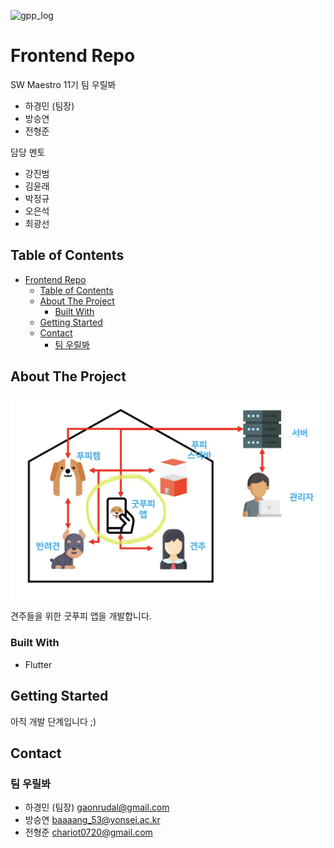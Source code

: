 ![gpp_log](readme_media/gpp_logo.png)

# Frontend Repo

SW Maestro 11기 팀 우릴봐

- 하경민 (팀장)
- 방승연
- 전형준

담당 멘토

- 강진범
- 김윤래
- 박정규
- 오은석
- 최광선

<!-- TABLE OF CONTENTS -->
## Table of Contents

- [Frontend Repo](#frontend-repo)
  - [Table of Contents](#table-of-contents)
  - [About The Project](#about-the-project)
    - [Built With](#built-with)
  - [Getting Started](#getting-started)
  - [Contact](#contact)
    - [팀 우릴봐](#팀-우릴봐)

<!-- ABOUT THE PROJECT -->
## About The Project

![gpp_backend](readme_media/gpp_frontend.jpeg)

견주들을 위한 굿푸피 앱을 개발합니다.

### Built With

- Flutter
  
<!-- GETTING STARTED -->
## Getting Started

아직 개발 단계입니다 ;)

<!-- ### Prerequisites

- docker

[docker installation page](https://www.docker.com/get-started)

### Installation -->

<!-- 1. Get a free API Key at [https://example.com](https://example.com) -->
<!-- 1. Clone the repo
```sh
git clone https://git.swmgit.org/swmaestro/urillbwa.git
```
2. Just 'docker-compose up'
```sh
docker-compose up -d
``` -->

<!-- USAGE EXAMPLES -->
<!-- ## Usage

Use this space to show useful examples of how a project can be used. Additional screenshots, code examples and demos work well in this space. You may also link to more resources.

_For more examples, please refer to the [Documentation](https://example.com)_ -->

<!-- CONTACT -->
## Contact

### 팀 우릴봐

- 하경민 (팀장) gaonrudal@gmail.com
- 방승연 baaaang_53@yonsei.ac.kr
- 전형준 chariot0720@gmail.com
